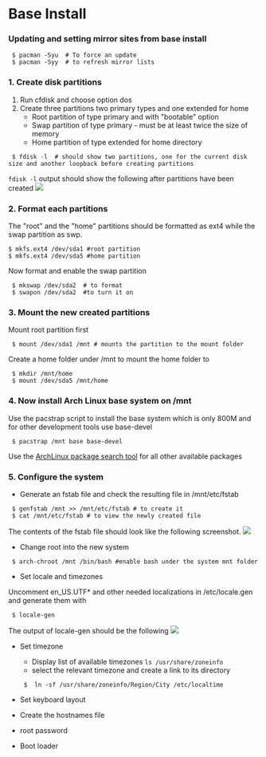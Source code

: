 # Base Install

### Updating and setting mirror sites from base install

```
 $ pacman -Syu  # To force an update
 $ pacman -Syy  # to refresh mirror lists
```

### 1. Create disk partitions 
1. Run cfdisk and choose option dos
2. Create three partitions two primary types and one extended for home
   - Root partition of type primary and with "bootable" option
   - Swap partition of type primary - must be at  least twice the size of memory
   - Home partition of type extended for home directory
```
 $ fdisk -l  # should show two partitions, one for the current disk size and another loopback before creating partitions
``` 
```fdisk -l``` output should show the following after partitions have been created
 ![](screenshot1.png)

### 2. Format each partitions

The "root" and the "home" partitions should be formatted as ext4 while the swap partition as swp.

```
$ mkfs.ext4 /dev/sda1 #root partition
$ mkfs.ext4 /dev/sda5 #home partition
```
Now format and enable the swap partition
```
 $ mkswap /dev/sda2  # to format
 $ swapon /dev/sda2  #to turn it on
```
### 3. Mount the new created partitions
Mount root partition first
```
 $ mount /dev/sda1 /mnt # mounts the partition to the mount folder
```
Create a home folder under /mnt to mount the home folder to
```
 $ mkdir /mnt/home
 $ mount /dev/sda5 /mnt/home
```

### 4. Now install Arch Linux base system on /mnt
Use the pacstrap script to install the base system which is only 800M and for other development tools use base-devel
```
 $ pacstrap /mnt base base-devel
```
Use the [ArchLinux package search tool](https://www.archlinux.org/packages/) for all other available packages

### 5. Configure the system

  - Generate an fstab file and check the resulting file in /mnt/etc/fstab
  ```
   $ genfstab /mnt >> /mnt/etc/fstab # to create it
   $ cat /mnt/etc/fstab # to view the newly created file
  ```
  The contents of the fstab file should look like the following screenshot.
  ![](screenshot2.png)
  
  - Change root into the new system
  ```
   $ arch-chroot /mnt /bin/bash #enable bash under the system mnt folder
  ```
  - Set locale and timezones
  
  Uncomment en_US.UTF* and other needed localizations in /etc/locale.gen and generate them with
  ```
   $ locale-gen 
  ```
  The output of locale-gen should be the following
  ![](screenshot3.png)
  
  - Set timezone
     - Display list of available timezones ```ls /usr/share/zoneinfo```
     - select the relevant timezone and create a link to its directory
     ```
      $  ln -sf /usr/share/zoneinfo/Region/City /etc/localtime
     ```
     
  - Set keyboard layout 
  - Create the hostnames file
  - root password
  - Boot loader
  

